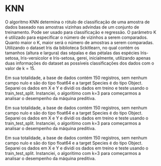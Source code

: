 # KNN
O algoritmo KNN determina o rótulo de classificação de uma amostra de dados baseado nas amostras vizinhas advindas de um conjunto de treinamento.
Pode ser usado para classificação e regressão.
O parâmetro K é utilizado para especificar o número de vizinhos a serem comparados. Quanto maior o K, maior será o número de amostras a serem comparadas.
Utilizando o dataset Iris da biblioteca Sckitlearn, no qual contém os tamanhos (altura e largura) das sépalas e das pétalas das espécies Iris-setosa, Iris-versicolor e Iris-setosa, gerei, inicialmente, utilizando apenas duas informações do dataset as possíveis classificações dos dados com o valor de k = 15.

Em sua totalidade, a base de dados contém 150 registros, sem nenhum campo nulo e são do tipo float64 e a target Species é do tipo Object.
Separei os dados em X e Y e dividi os dados em treino e teste usando o train_test_split.
Instanciei, o algoritimo com k=3 para começarmos a analisar o desempenho da máquina preditiva.

Em sua totalidade, a base de dados contém 150 registros, sem nenhum campo nulo e são do tipo float64 e a target Species é do tipo Object.
Separei os dados em X e Y e dividi os dados em treino e teste usando o train_test_split.
Instanciei, o algoritimo com k=3 para começarmos a analisar o desempenho da máquina preditiva.

Em sua totalidade, a base de dados contém 150 registros, sem nenhum campo nulo e são do tipo float64 e a target Species é do tipo Object.
Separei os dados em X e Y e dividi os dados em treino e teste usando o train_test_split.
Instanciei, o algoritimo com k=3 para começarmos a analisar o desempenho da máquina preditiva.
